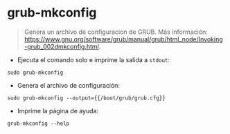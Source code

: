 # grub-mkconfig

> Genera un archivo de configuracion de GRUB.
> Más información: <https://www.gnu.org/software/grub/manual/grub/html_node/Invoking-grub_002dmkconfig.html>.

- Ejecuta el comando solo e imprime la salida a `stdout`:

`sudo grub-mkconfig`

- Genera el archivo de configuración:

`sudo grub-mkconfig --output={{/boot/grub/grub.cfg}}`

- Imprime la página de ayuda:

`grub-mkconfig --help`
